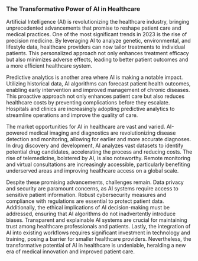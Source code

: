 ### The Transformative Power of AI in Healthcare

Artificial Intelligence (AI) is revolutionizing the healthcare industry, bringing unprecedented advancements that promise to reshape patient care and medical practices. One of the most significant trends in 2023 is the rise of precision medicine. By leveraging AI to analyze genetic, environmental, and lifestyle data, healthcare providers can now tailor treatments to individual patients. This personalized approach not only enhances treatment efficacy but also minimizes adverse effects, leading to better patient outcomes and a more efficient healthcare system.

Predictive analytics is another area where AI is making a notable impact. Utilizing historical data, AI algorithms can forecast patient health outcomes, enabling early intervention and improved management of chronic diseases. This proactive approach not only enhances patient care but also reduces healthcare costs by preventing complications before they escalate. Hospitals and clinics are increasingly adopting predictive analytics to streamline operations and improve the quality of care.

The market opportunities for AI in healthcare are vast and varied. AI-powered medical imaging and diagnostics are revolutionizing disease detection and monitoring, allowing for earlier and more accurate diagnoses. In drug discovery and development, AI analyzes vast datasets to identify potential drug candidates, accelerating the process and reducing costs. The rise of telemedicine, bolstered by AI, is also noteworthy. Remote monitoring and virtual consultations are increasingly accessible, particularly benefiting underserved areas and improving healthcare access on a global scale.

Despite these promising advancements, challenges remain. Data privacy and security are paramount concerns, as AI systems require access to sensitive patient information. Robust cybersecurity measures and compliance with regulations are essential to protect patient data. Additionally, the ethical implications of AI decision-making must be addressed, ensuring that AI algorithms do not inadvertently introduce biases. Transparent and explainable AI systems are crucial for maintaining trust among healthcare professionals and patients. Lastly, the integration of AI into existing workflows requires significant investment in technology and training, posing a barrier for smaller healthcare providers. Nevertheless, the transformative potential of AI in healthcare is undeniable, heralding a new era of medical innovation and improved patient care.